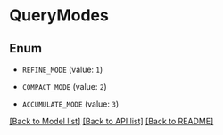 # QueryModes

## Enum


* `REFINE_MODE` (value: `1`)

* `COMPACT_MODE` (value: `2`)

* `ACCUMULATE_MODE` (value: `3`)


[[Back to Model list]](../README.md#documentation-for-models) [[Back to API list]](../README.md#documentation-for-api-endpoints) [[Back to README]](../README.md)



